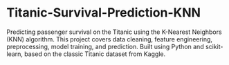 # Titanic-Survival-Prediction-KNN
Predicting passenger survival on the Titanic using the K-Nearest Neighbors (KNN) algorithm. This project covers data cleaning, feature engineering, preprocessing, model training, and prediction. Built using Python and scikit-learn, based on the classic Titanic dataset from Kaggle.
